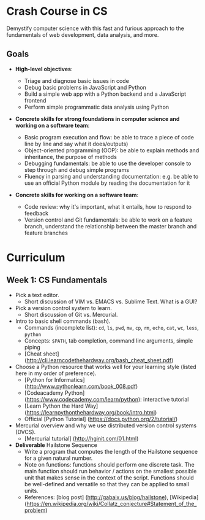 # Crash Course in CS
Demystify computer science with this fast and furious approach to the fundamentals of web development, data analysis, and more.

## Goals
- **High-level objectives**:
  * Triage and diagnose basic issues in code
  * Debug basic problems in JavaScript and Python
  * Build a simple web app with a Python backend and a JavaScript frontend
  * Perform simple programmatic data analysis using Python

- **Concrete skills for strong foundations in computer science and working on a software team**:
  * Basic program execution and flow: be able to trace a piece of code line by line and say what it does/outputs)
  * Object-oriented programming (OOP): be able to explain methods and inheritance, the purpose of methods
  * Debugging fundamentals: be able to use the developer console to step through and debug simple programs
  * Fluency in parsing and understanding documentation: e.g. be able to use an official Python module by reading the documentation for it

- **Concrete skills for working on a software team**:
  * Code review: why it's important, what it entails, how to respond to feedback
  * Version control and Git fundamentals: be able to work on a feature branch, understand the relationship between the master branch and feature branches

# Curriculum
## Week 1: CS Fundamentals
- Pick a text editor.
  * Short discussion of VIM vs. EMACS vs. Sublime Text. What is a GUI?
- Pick a version control system to learn.
  * Short discussion of Git vs. Mercurial.
- Intro to basic shell commands (bash).
  * Commands (incomplete list): `cd`, `ls`, `pwd`, `mv`, `cp`, `rm`, `echo`, `cat`, `wc`, `less`, `python`
  * Concepts: `$PATH`, tab completion, command line arguments, simple piping
  * [Cheat sheet] (http://cli.learncodethehardway.org/bash_cheat_sheet.pdf)
- Choose a Python resource that works well for your learning style (listed here in my order of preference).
  * [Python for Informatics] (http://www.pythonlearn.com/book_008.pdf)
  * [Codeacademy Python] (https://www.codecademy.com/learn/python): interactive tutorial
  * [Learn Python the Hard Way] (https://learnpythonthehardway.org/book/intro.html)
  * Official [Python Tutorial] (https://docs.python.org/2/tutorial/)
- Mercurial overview and why we use distributed version control systems (DVCS).
  * [Mercurial tutorial] (http://hginit.com/01.html)
- **Deliverable** Hailstone Sequence
  * Write a program that computes the length of the Hailstone sequence for a given natural number.
  * Note on functions: functions should perform one discrete task. The main function should run behavior / actions on the smallest possible unit that makes sense in the context of the script. Functions should be well-defined and versatile so that they can be applied to small units.
  * References: [blog post] (http://gabaix.us/blog/hailstone), [Wikipedia] (https://en.wikipedia.org/wiki/Collatz_conjecture#Statement_of_the_problem)
